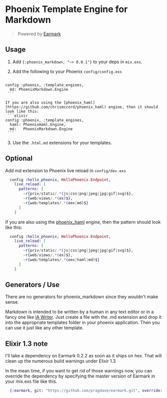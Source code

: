 # Phoenix Template Engine for Markdown

> Powered by [Earmark](https://github.com/pragdave/earmark)


## Usage

  1. Add `{:phoenix_markdown, "~> 0.0.1"}` to your deps in `mix.exs`.
  2. Add the following to your Phoenix `config/config.exs`

     ```elixir
    config :phoenix, :template_engines,
      md: PhoenixMarkdown.Engine
     ```

    If you are also using the [phoenix_haml](https://github.com/chrismccord/phoenix_haml) engine, then it should look like this:
     ```elixir
    config :phoenix, :template_engines,
      haml: PhoenixHaml.Engine,
      md:   PhoenixMarkdown.Engine
     ```


  3. Use the `.html.md` extensions for your templates.

## Optional

Add md extension to Phoenix live reload in `config/dev.exs`

```elixir
  config :hello_phoenix, HelloPhoenix.Endpoint,
    live_reload: [
      patterns: [
        ~r{priv/static/.*(js|css|png|jpeg|jpg|gif|svg)$},
        ~r{web/views/.*(ex)$},
        ~r{web/templates/.*(eex|md)$}
      ]
    ]
```

If you are also using the [phoenix_haml](https://github.com/chrismccord/phoenix_haml) engine, then the pattern should look like this:

```elixir
  config :hello_phoenix, HelloPhoenix.Endpoint,
    live_reload: [
      patterns: [
        ~r{priv/static/.*(js|css|png|jpeg|jpg|gif|svg)$},
        ~r{web/views/.*(ex)$},
        ~r{web/templates/.*(eex|haml|md)$}
      ]
    ]
```

## Generators / Use

There are no generators for phoenix_markdown since they wouldn't make sense.

Markdown is intended to be written by a human in any text editor or in a fancy one like [iA Writer](https://ia.net/writer). Just create a file with the .md extension and drop it into the appropriate templates folder in your phoenix application. Then you can use it just like any other template.

## Elixir 1.3 note

I'll take a dependency on Earmark 0.2.2 as soon as it ships on hex. That will clean up the numerous build warnings under Elixir 1.3

In the mean time, if you want to get rid of those warnings now, you can override the dependency by specifying the master version of Earmark in your mix.exs file like this.

```elixir
  {:earmark, git: "https://github.com/pragdave/earmark.git", override: true},
```
